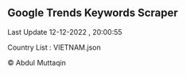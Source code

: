 

## Google Trends Keywords Scraper 
 
Last Update 12-12-2022 , 20:00:55

Country List :
VIETNAM.json



© Abdul Muttaqin 
